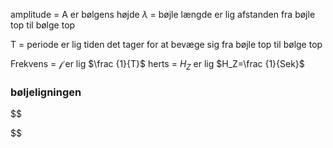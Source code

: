 amplitude = A er bølgens højde
$\lambda$ = bøjle længde er lig afstanden fra bøjle top til bølge top

T = periode er lig tiden det tager for at bevæge sig fra bøjle top til bølge top

Frekvens = $\mathscr{f}$ er lig $\frac {1}{T}$
herts = $H_Z$ er lig $H_Z=\frac {1}{Sek}$ 

### bøljeligningen
$$

$$
